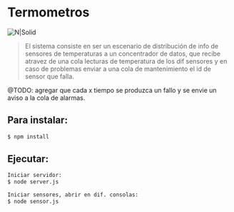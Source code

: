 # Termometros

![N|Solid](http://damiancipolat.com/webFiles/sensores.png)

> El sistema consiste en ser un escenario de distribución de info de sensores de temperaturas a un concentrador de datos, que recibe atravez de una cola
lecturas de temperatura de los dif sensores y en caso de problemas enviar a una cola de mantenimiento el id de sensor que falla.

@TODO: agregar que cada x tiempo se produzca un fallo y se envie un aviso a la cola de alarmas.

## Para instalar:

```sh
$ npm install
```

## Ejecutar:

```sh
Iniciar servidor:
$ node server.js

Iniciar sensores, abrir en dif. consolas:
$ node sensor.js
```
